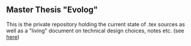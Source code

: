 ## Master Thesis "Evolog"

This is the private repository holding the current state of .tex sources as well as a "living" document on technical design choices, notes etc. (see [here](tech-notes.md))
